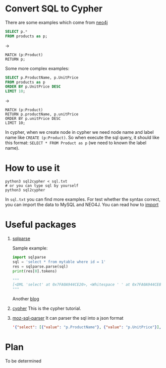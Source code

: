 # Convert SQL to Cypher

There are some examples which come from [neo4j](https://neo4j.com/developer/guide-sql-to-cypher/)

```sql
SELECT p.*
FROM products as p;
```
->
```cypher
MATCH (p:Product)
RETURN p;
```

Some more complex examples:
```sql
SELECT p.ProductName, p.UnitPrice
FROM products as p
ORDER BY p.UnitPrice DESC
LIMIT 10;
```
->
```cypher
MATCH (p:Product)
RETURN p.productName, p.unitPrice
ORDER BY p.unitPrice DESC
LIMIT 10;
```

In cypher, when we create node in cypher we need node name and label name like `CREATE (p:Product)`. 
So when execute the sql query, it should like this format: `SELECT * FROM Product as p` (we need to known the label name).

# How to use it

```shell script
python3 sql2cypher < sql.txt
# or you can type sql by yourself
python3 sql2cypher
```
In `sql.txt` you can find more examples.
For test whether the syntax correct, you can import the data to MySQL and NEO4J.
You can read how to [import](/data/README.md) 

# Useful packages

1. [sqlparse](https://sqlparse.readthedocs.io/en/latest/intro/)

   Sample example:

   ```python
   import sqlparse
   sql = 'select * from mytable where id = 1'
   res = sqlparse.parse(sql)
   print(res[0].tokens)
   
   """
   [<DML 'select' at 0x7FA0A944CE20>, <Whitespace ' ' at 0x7FA0A944CE80>, <Wildcard '*' at 0x7FA0A944CEE0>, <Whitespace ' ' at 0x7FA0A944CF40>, <Keyword 'from' at 0x7FA0A944CFA0>, <Whitespace ' ' at 0x7FA0A9454040>, <Identifier 'somesc...' at 0x7FA0A9445CF0>, <Whitespace ' ' at 0x7FA0A94541C0>, <Where 'where ...' at 0x7FA0A9445C80>]
   """
   ```

   Another [blog](https://blog.csdn.net/qq_39607437/article/details/79620383)

2. [cypher](https://www.w3cschool.cn/neo4j/neo4j_cql_match_command.html)
    This is the cypher tutorial.

3. [moz-sql-parser](https://github.com/mozilla/moz-sql-parser)
    It can parser the sql into a json format
    ```json
   '{"select": [{"value": "p.ProductName"}, {"value": "p.UnitPrice"}], "from": {"value": "products", "name": "p"}, "orderby": {"value": "p.UnitPrice", "sort": "desc"}, "limit": 10}'
    ```

# Plan

To be determined